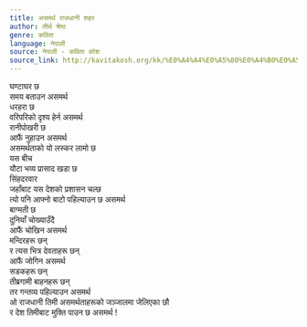 ```yaml
---
title: असमर्थ राजधानी शहर
author: तीर्थ श्रेष्ठ
genre: कविता
language: नेपाली
source: नेपाली - कविता कोश
source_link: http://kavitakosh.org/kk/%E0%A4%A4%E0%A5%80%E0%A4%B0%E0%A5%8D%E0%A4%A5_%E0%A4%B6%E0%A5%8D%E0%A4%B0%E0%A5%87%E0%A4%B7%E0%A5%8D%E0%A4%A0
---
```


घण्टाघर छ  
समय बताउन असमर्थ  
धरहरा छ  
वरिपरिको दृश्य हेर्न असमर्थ  
रानीपोखरी छ  
आफैं नुहाउन असमर्थ  
असमर्थताको यो लस्कर लामो छ  
यस बीच  
यौटा भव्य प्रासाद खडा छ  
सिंहदरवार  
जहाँबाट यस देशको प्रशासन चल्छ  
त्यो पनि आफ्नो बाटो पहिल्याउन छ असमर्थ  
बाग्मती छ  
दुनियाँ चोख्याउँदै  
आफैं चोखिन असमर्थ  
मन्दिरहरू छन्  
र त्यस भित्र देवताहरू छन्  
आफैं जोगिन असमर्थ  
सडकहरू छन्  
तीब्रगामी बाहनहरू छन्  
तर गन्तव्य पहिल्याउन असमर्थ  
ओ राजधानी तिमी असमर्थताहरूको जञ्जालमा जेलिएका छौ  
र देश तिमीबाट मुक्ति पाउन छ असमर्थ !

